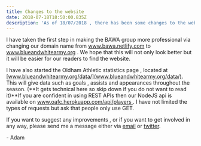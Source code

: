 ```yaml
---
title: Changes to the website
date: 2018-07-18T18:50:00.835Z
description: 'As of 18/07/2018 , there has been some changes to the website. '
---
```

I have taken the first step in making the BAWA group more professional via changing our domain name from www.bawa.netlify.com to www.blueandwhitearmy.org . We hope that this will not only look better but it will be easier for our readers to find the website.

I have also started the Oldham Athletic statistics page , located at [www.blueandwhitearmy.org/data/](www.blueandwhitearmy.org/data/). This will give data such as goals , assists and appearances throughout the season. (**It gets technical here so skip down if you do not want to read it)**If you are confident in using REST APIs then our NodeJS api is available on [www.oafc.herokuapp.com/api/players ](www.oafc.herokuapp.com/api/players). I have not limited the types of requests but ask that people only use GET. 

If you want to suggest any improvements , or if you want to get involved in any way, please send me a message either via [email](mailto:bawanewsofficial@gmail.com) or [twitter](https://twitter.com/bawablog).

\- Adam
